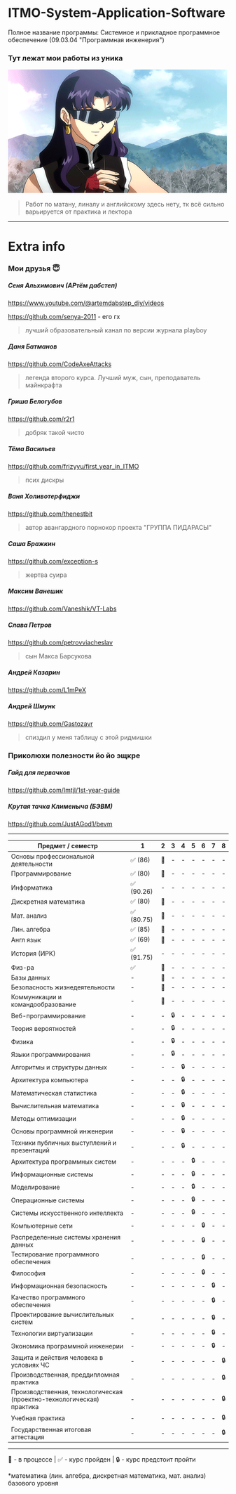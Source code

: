 # ITMO-System-Application-Software
Полное название программы: Системное и прикладное программное обеспечение (09.03.04 "Программная инженерия")
### Тут лежат мои работы из уника
![pic](https://github.com/bilyardvmetro/ITMO-System-Application-Software/blob/main/gifs/About.gif)


> Работ по матану, линалу и английскому здесь нету, тк всё сильно варьируется от практика и лектора
---
# Extra info
### Мои друзья 😇

##### Сеня Альхимович (АРтём дабстеп)
https://www.youtube.com/@artemdabstep_diy/videos

https://github.com/senya-2011 - его гх
> лучший образовательный канал по версии журнала playboy


##### Даня Батманов
https://github.com/CodeAxeAttacks
> легенда второго курса. Лучший муж, сын, преподаватель майнкрафта


##### Гриша Белогубов
https://github.com/r2r1
> добряк такой чисто


##### Тёма Васильев
https://github.com/frizyyu/first_year_in_ITMO
> псих дискры


##### Ваня Холивотерфиджи
https://github.com/thenestbit
> автор авангардного порнокор проекта "ГРУППА ПИДАРАСЫ"


##### Саша Бражкин
https://github.com/exception-s
> жертва суира


##### Максим Ванешик
https://github.com/Vaneshik/VT-Labs


##### Слава Петров
https://github.com/petrovviacheslav
> сын Макса Барсукова


##### Андрей Казарин
https://github.com/L1mPeX


##### Андрей Шмунк
https://github.com/Gastozavr
> спиздил у меня таблицу с этой ридмишки


### Приколюхи полезности йо йо эщкре
##### Гайд для первачков
https://github.com/Imtjl/1st-year-guide


##### Крутая тачка Клименыча (БЭВМ)
https://github.com/JustAGod1/bevm

---

| Предмет / семестр | 1 | 2 | 3 | 4 | 5 | 6 | 7 | 8 |
| ----------------- | - | - | - | - | - | - | - | - |
| Основы профессиональной деятельности | :white_check_mark: (86)| :construction: | - | - | - | - | - | - |
| Программирование | :white_check_mark: (80)| :construction: | - | - | - | - | - | - |
| Информатика | :white_check_mark: (90.26)| - | - | - | - | - | - | - |
| Дискретная математика | :white_check_mark: (80)| :construction: | - | - | - | - | - | - |
| Мат. анализ | :white_check_mark: (80.75)| :construction: | - | - | - | - | - | - |
| Лин. алгебра | :white_check_mark: (85)| :construction: | - | - | - | - | - | - |
| Англ язык | :white_check_mark: (69)| :construction: | - | - | - | - | - | - |
| История (ИРК) | :white_check_mark: (91.75)| - | - | - | - | - | - | - |
| Физ-ра | :white_check_mark: | :construction: | - | - | - | - | - | - |
| Базы данных | - | :construction: | - | - | - | - | - | - |
| Безопасность жизнедеятельности | - | :construction: | - | - | - | - | - | - |
| Коммуникации и командообразование | - | :construction: | - | - | - | - | - | - |
| Веб-программирование | - | - | :lock: | - | - | - | - | - |
| Теория вероятностей | - | - | :lock: | - | - | - | - | - |
| Физика | - | - | :lock: | - | - | - | - | - |
| Языки программирования | - | - | :lock: | - | - | - | - | - |
| Алгоритмы и структуры данных | - | - | - | :lock: | - | - | - | - |
| Архитектура компьютера | - | - | - | :lock: | - | - | - | - |
| Математическая статистика | - | - | - | :lock: | - | - | - | - |
| Вычислительная математика | - | - | - | :lock: | - | - | - | - |
| Методы оптимизации | - | - | - | :lock: | - | - | - | - |
| Основы программной инженерии | - | - | - | :lock: | - | - | - | - |
| Техники публичных выступлений и презентаций | - | - | - | :lock: | - | - | - | - |
| Архитектура программных систем | - | - | - | - | :lock: | - | - | - |
| Информационные системы | - | - | - | - | :lock: | - | - | - |
| Моделирование | - | - | - | - | :lock: | - | - | - |
| Операционные системы | - | - | - | - | :lock: | - | - | - |
| Системы искусственного интеллекта | - | - | - | - | :lock: | - | - | - |
| Компьютерные сети | - | - | - | - | - | :lock: | - | - |
| Распределенные системы хранения данных | - | - | - | - | - | :lock: | - | - |
| Тестирование программного обеспечения | - | - | - | - | - | :lock: | - | - |
| Философия | - | - | - | - | - | :lock: | - | - |
| Информационная безопасность | - | - | - | - | - | - | :lock: | - |
| Качество программного обеспечения | - | - | - | - | - | - | :lock: | - |
| Проектирование вычислительных систем | - | - | - | - | - | - | :lock: | - |
| Технологии виртуализации | - | - | - | - | - | - | :lock: | - |
| Экономика программной инженерии | - | - | - | - | - | - | :lock: | - |
| Защита и действия человека в условиях ЧС | - | - | - | - | - | - | - | :lock: |
| Производственная, преддипломная практика | - | - | - | - | - | - | - | :lock: |
| Производственная, технологическая (проектно-технологическая) практика | - | - | - | - | - | - | - | :lock: |
| Учебная практика | - | - | - | - | - | - | - | :lock: |
| Государственная итоговая аттестация | - | - | - | - | - | - | - | :lock: |

---

:construction: - в процессе | :white_check_mark: - курс пройден | :lock: - курс предстоит пройти

*математика (лин. алгебра, дискретная математика, мат. анализ) базового уровня
